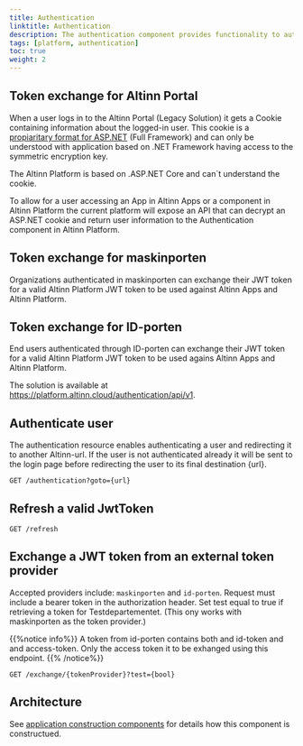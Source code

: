 ```yaml
---
title: Authentication
linktitle: Authentication
description: The authentication component provides functionality to authenticate users and systems accessing Altinn Apps and Altinn platform.
tags: [platform, authentication]
toc: true
weight: 2
---
```


## Token exchange for Altinn Portal

When a user logs in to the Altinn Portal (Legacy Solution) it gets a Cookie containing information about the logged-in user. This cookie is
a [propiaritary format for ASP.NET](https://support.microsoft.com/en-us/help/301240/how-to-implement-forms-based-authentication-in-your-asp-net-applicatio) (Full Framework)
and can only be understood with application based on .NET Framework having access to the symmetric encryption key.

The Altinn Platform is based on .ASP.NET Core and can`t understand the cookie.

To allow for a user accessing an App in Altinn Apps or a component in Altinn Platform the current platform will
expose an API that can decrypt an ASP.NET cookie and return user information to the Authentication component in Altinn Platform.

## Token exchange for maskinporten

Organizations authenticated in maskinporten can exchange their JWT token for a valid Altinn Platform JWT token to be used against Altinn Apps and Altinn Platform.

## Token exchange for ID-porten

End users authenticated through ID-porten can exchange their JWT token for a valid Altinn Platform JWT token to be used agains Altinn Apps and Altinn Platform.

The solution is available at https://platform.altinn.cloud/authentication/api/v1.

## Authenticate user

The authentication resource enables authenticating a user and redirecting it to another Altinn-url.
If the user is not authenticated already it will be sent to the login page before redirecting the user to its final destination {url}.

```http
GET /authentication?goto={url}
```

## Refresh a valid JwtToken

```http
GET /refresh
```

## Exchange a JWT token from an external token provider

Accepted providers include: `maskinporten` and `id-porten`.
Request must include a bearer token in the authorization header.
Set test equal to true if retrieving a token for Testdepartementet.
(This ony works with maskinporten as the token provider.)

{{%notice info%}}
A token from id-porten contains both and id-token and and access-token.
Only the access token it to be exhanged using this endpoint.
{{% /notice%}}

```http
GET /exchange/{tokenProvider}?test={bool}
```

## Architecture

See [application construction components](../../reference/architecture/)
for details how this component is constructued.
